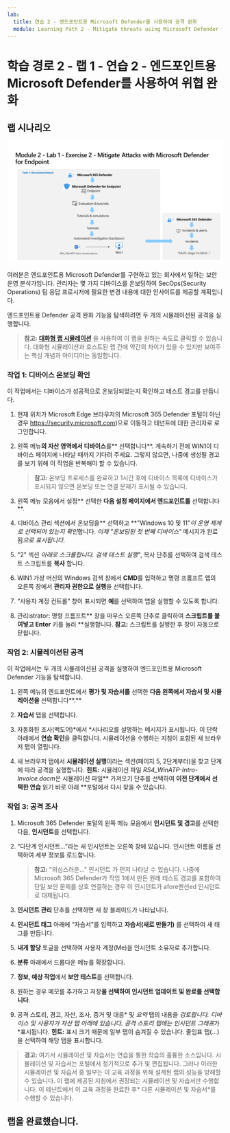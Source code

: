 ```yaml
---
lab:
  title: 연습 2 - 엔드포인트용 Microsoft Defender를 사용하여 공격 완화
  module: Learning Path 2 - Mitigate threats using Microsoft Defender for Endpoint
---
```


# 학습 경로 2 - 랩 1 - 연습 2 - 엔드포인트용 Microsoft Defender를 사용하여 위협 완화

## 랩 시나리오

![랩 개요입니다.](../Media/SC-200-Lab_Diagrams_Mod2_L1_Ex2_10_19.png)

여러분은 엔드포인트용 Microsoft Defender를 구현하고 있는 회사에서 일하는 보안 운영 분석가입니다. 관리자는 몇 가지 디바이스를 온보딩하여 SecOps(Security Operations) 팀 응답 프로시저에 필요한 변경 내용에 대한 인사이트를 제공할 계획입니다.

엔드포인트용 Defender 공격 완화 기능을 탐색하려면 두 개의 시뮬레이션된 공격을 실행합니다.


>**참고:** **[대화형 랩 시뮬레이션](https://mslabs.cloudguides.com/guides/SC-200%20Lab%20Simulation%20-%20Mitigate%20attacks%20with%20Microsoft%20Defender%20for%20Endpoint)** 을 사용하여 이 랩을 원하는 속도로 클릭할 수 있습니다. 대화형 시뮬레이션과 호스트된 랩 간에 약간의 차이가 있을 수 있지만 보여주는 핵심 개념과 아이디어는 동일합니다. 


### 작업 1: 디바이스 온보딩 확인

이 작업에서는 디바이스가 성공적으로 온보딩되었는지 확인하고 테스트 경고를 만듭니다.

1. 현재 위치가 Microsoft Edge 브라우저의 Microsoft 365 Defender 포털이 아닌 경우 https://security.microsoft.com)으로 이동하고 테넌트에 대한 관리자로 로그인합니다.

1. 왼쪽 메뉴**의 자산 영역에서 디바이스**를** 선택합니다**. 계속하기 전에 WIN1이 디바이스 페이지에 나타날 때까지 기다려 주세요. 그렇지 않으면, 나중에 생성될 경고를 보기 위해 이 작업을 반복해야 할 수 있습니다.

    >**참고:** 온보딩 프로세스를 완료하고 1시간 후에 디바이스 목록에 디바이스가 표시되지 않으면 온보딩 또는 연결 문제가 표시될 수 있습니다.

1. 왼쪽 메뉴 모음에서 설정** 선택한 **다음 설정 페이지에서 엔드포인트를** 선택합니다**.

1. 디바이스 관리 섹션에서 온보딩을** 선택하고 **"Windows 10 및 11"*이 운영 체제로 선택되어 있는지 확인*합니다. *이제 "온보딩된 첫 번째 디바이스"* 메시지가 완료됨*으로 표시됩니다*.

1. "2" 섹션 *아래로 스크롤합니다. 검색 테스트 실행"*, 복사 단추를 선택하여 검색 테스트 스크립트를 **복사** 합니다.  

1. WIN1 가상 머신의 Windows 검색 창에서 **CMD**를 입력하고 명령 프롬프트 앱의 오른쪽 창에서 **관리자 권한으로 실행**을 선택합니다. 

1. “사용자 계정 컨트롤” 창이 표시되면 **예**를 선택하여 앱을 실행할 수 있도록 합니다. 

1. 관리istrator: 명령 프롬프트** 창을 마우스 오른쪽 단추로 클릭하여 **스크립트를 붙여넣고 Enter** 키를 눌러 **실행합니다. **참고:** 스크립트를 실행한 후 창이 자동으로 닫힙니다.


### 작업 2: 시뮬레이션된 공격

이 작업에서는 두 개의 시뮬레이션된 공격을 실행하여 엔드포인트용 Microsoft Defender 기능을 탐색합니다.

1. 왼쪽 메뉴의 엔드포인트에서 **평가 및 자습서를** 선택한 **다음 왼쪽에서 자습서 및 시뮬레이션을** 선택합니다**.**

1. **자습서** 탭을 선택합니다.

1. 자동화된 조사(백도어)*에서 *시나리오를 설명하는 메시지가 표시됩니다. 이 단락 아래에서 **연습 확인**을 클릭합니다. 시뮬레이션을 수행하는 지침이 포함된 새 브라우저 탭이 열립니다.

1. 새 브라우저 탭에서 **시뮬레이션 실행**이라는 섹션(페이지 5, 2단계부터)을 찾고 단계에 따라 공격을 실행합니다. **힌트:** 시뮬레이션 파일 *RS4_WinATP-Intro-Invoice.docm*은 시뮬레이션 파일** 가져오기 단추를 선택하여 **이전 단계에서 선택한 연습** 읽기 바로 아래 **포털에서 다시 찾을 수 있습니다. 

<!--- 1. Repeat the last 3 steps to run another tutorial, *Automated investigation (fileless attack)*. This is no longer working due to win1 AV --->


### 작업 3: 공격 조사

1. Microsoft 365 Defender 포털의 왼쪽 메뉴 모음에서 **인시던트 및 경고**를 선택한 다음, **인시던트**를 선택합니다.

1. “다단계 인시던트...”라는 새 인시던트는 오른쪽 창에 있습니다. 인시던트 이름을 선택하여 세부 정보를 로드합니다.

    >**참고:** "의심스러운..." 인시던트 가 먼저 나타날 수 있습니다. 나중에 Microsoft 365 Defender가 작업 1에서 만든 원래 테스트 경고를 포함하여 단일 보안 문제를 상호 연결하는 경우 이 인시던트가 afore멘션ed 인시던트로 대체됩니다.

1. **인시던트 관리** 단추를 선택하면 새 창 블레이드가 나타납니다. 

1. **인시던트 태그** 아래에 “자습서”를 입력하고 **자습서(새로 만들기)** 를 선택하여 새 태그를 만듭니다. 

1. **내게 할당** 토글을 선택하여 사용자 계정(Me)을 인시던트 소유자로 추가합니다. 

1. **분류** 아래에서 드롭다운 메뉴를 확장합니다. 

1. **정보, 예상 작업**에서 **보안 테스트**를 선택합니다. 

1. 원하는 경우 메모를 추가하고 저장**을 선택하여 인시던트 업데이트 및 완료를 선택합니다**.

1. 공격 스토리, 경고, 자산, 조사, 증거 및 대응* 및 *요약* 탭의 내용을 *검토합니다. 디바이스 및 사용자가 자산 탭 아래에 *있습니다*. *공격 스토리* 탭에는 인시던트 그래프*가 *표시됩니다. **힌트:** 표시 크기 때문에 일부 탭이 숨겨질 수 있습니다. 줄임표 탭(...)을 선택하여 해당 탭을 표시합니다.

>**경고:** 여기서 시뮬레이션 및 자습서는 연습을 통한 학습의 훌륭한 소스입니다.  시뮬레이션 및 자습서는 포털에서 정기적으로 추가 및 편집됩니다.  그러나 이러한 시뮬레이션 및 자습서 중 일부는 이 교육 과정을 위해 설계된 랩의 성능을 방해할 수 있습니다.  이 랩에 제공된 지침에서 권장되는 시뮬레이션 및 자습서만 수행합니다.  이 테넌트에서 이 교육 과정을 완료한 후* 다른 시뮬레이션 및 자습서*를 수행할 수 있습니다.

## 랩을 완료했습니다.

